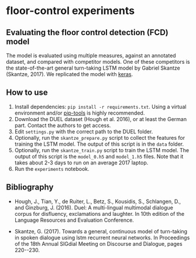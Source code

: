 # floor-control experiments

## Evaluating the floor control detection (FCD) model

The model is evaluated using multiple measures, against an annotated dataset, and compared with competitor models.
One of these competitors is the state-of-the-art general turn-taking LSTM model by Gabriel Skantze (Skantze, 2017).
We replicated the model with [keras](https://keras.io/).

## How to use

1. Install dependencies: ``pip install -r requirements.txt``. Using a virtual environment and/or [pip-tools](https://github.com/jazzband/pip-tools) is highly recommended.
1. Download the DUEL dataset (Hough et al. 2016), or at least the German part. Contact the authors to get access.
1. Edit ``settings.py`` with the correct path to the DUEL folder.
1. Optionally, run the ``skantze_prepare.py`` script to collect the features for training the LSTM model. The output of this script is in the ``data`` folder.
1. Optionally, run the ``skantze_train.py`` script to train the LSTM model. The output of this script is the ``model_0.h5`` and ``model_1.h5`` files. Note that it takes about 2-3 days to run on an average 2017 laptop.
1. Run the ``experiments`` notebook.

## Bibliography

- Hough, J., Tian, Y., de Ruiter, L., Betz, S., Kousidis, S., Schlangen, D., and Ginzburg, J. (2016). Duel: A multi-lingual multimodal dialogue corpus for disfluency, exclamations and laughter. In 10th edition of the Language Resources and Evaluation Conference.

- Skantze, G. (2017). Towards a general, continuous model of turn-taking in spoken dialogue using lstm recurrent neural networks. In Proceedings of the 18th Annual SIGdial Meeting on Discourse and Dialogue, pages 220--230.
